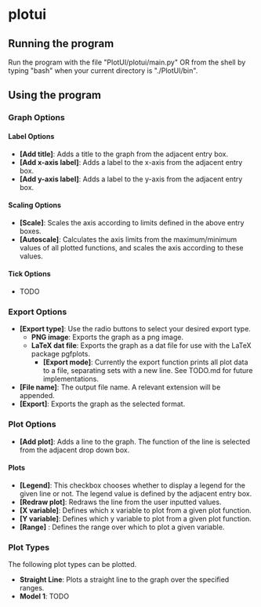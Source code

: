# plotui
## Running the program
Run the program with the file "PlotUI/plotui/main.py" OR from the shell by typing "bash" when your current directory is "./PlotUI/bin".
## Using the program
### Graph Options
#### Label Options
- **[Add title]**: Adds a title to the graph from the adjacent entry box.
- **[Add x-axis label]**: Adds a label to the x-axis from the adjacent entry box.
- **[Add y-axis label]**: Adds a label to the y-axis from the adjacent entry box.
#### Scaling Options
- **[Scale]**: Scales the axis according to limits defined in the above entry boxes.
- **[Autoscale]**: Calculates the axis limits from the maximum/minimum values of all plotted functions, and scales the axis according to these values.
#### Tick Options
- TODO
### Export Options
- **[Export type]**: Use the radio buttons to select your desired export type.
  - **PNG image**: Exports the graph as a png image.
  - **LaTeX dat file**: Exports the graph as a dat file for use with the LaTeX package pgfplots.
    - **[Export mode]**: Currently the export function prints all plot data to a file, separating sets with a new line. See TODO.md for future implementations.
- **[File name]**: The output file name. A relevant extension will be appended.
- **[Export]**: Exports the graph as the selected format.
### Plot Options
- **[Add plot]**: Adds a line to the graph. The function of the line is selected from the adjacent drop down box.
#### Plots
- **[Legend]**: This checkbox chooses whether to display a legend for the given line or not. The legend value is defined by the adjacent entry box.
- **[Redraw plot]**: Redraws the line from the user inputted values.
- **[X variable]**: Defines which x variable to plot from a given plot function.
- **[Y variable]**: Defines which y variable to plot from a given plot function.
- **[Range]** : Defines the range over which to plot a given variable.
### Plot Types
The following plot types can be plotted.
- **Straight Line**: Plots a straight line to the graph over the specified ranges.
- **Model 1**: TODO
